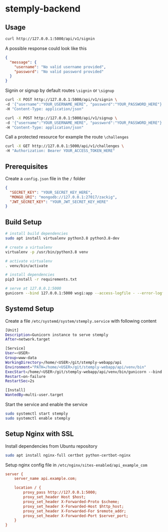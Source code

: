 # stemply-backend

## Usage

```bash
curl http://127.0.0.1:5000/api/v1/signin
```

A possible response could look like this

```json
{
  "message": {
    "username": "No valid username provided",
    "password": "No valid password provided"
  }
}
```

Signin or signup by default routes `\signin` or `\signup`

```bash
curl -X POST http://127.0.0.1:5000/api/v1/signin \
-d '{"username":"YOUR_USERNAME_HERE", "password":"YOUR_PASSWORD_HERE"}' \
-H "Content-Type: application/json"
```

```bash
curl -X POST http://127.0.0.1:5000/api/v1/signup \
-d '{"username":"YOUR_USERNAME_HERE", "password":"YOUR_PASSWORD_HERE"}' \
-H "Content-Type: application/json"
```

Call a protected resource for example the route `\challenges`

```bash
curl -X GET http://127.0.0.1:5000/api/v1/challenges \
-H "Authorization: Bearer YOUR_ACCESS_TOKEN_HERE"
```


## Prerequisites

Create a `config.json` file in the `/` folder

```json
{
  "SECRET_KEY": "YOUR_SECRET_KEY_HERE",
  "MONGO_URI": "mongodb://127.0.0.1:27017/zackig",
  "JWT_SECRET_KEY": "YOUR_JWT_SECRET_KEY_HERE"
}
```

## Build Setup

```bash
# install build dependencies
sudo apt install virtualenv python3.8 python3.8-dev

# create a virtualenv
virtualenv -p /usr/bin/python3.8 venv

# activate virtualenv
. venv/bin/activate

# install dependencies
pip3 install -r requirements.txt

# serve at 127.0.0.1:5000
gunicorn --bind 127.0.0.1:5000 wsgi:app --access-logfile - --error-logfile - --log-level debug
```

## Systemd Setup

Create a file `/etc/systemd/system/stemply.service` with following content

```bash
[Unit]
Description=Gunicorn instance to serve stemply
After=network.target

[Service]
User=<USER>
Group=www-data
WorkingDirectory=/home/<USER>/git/stemply-webapp/api
Environment="PATH=/home/<USER>/git/stemply-webapp/api/venv/bin"
ExecStart=/home/<USER>/git/stemply-webapp/api/venv/bin/gunicorn --bind 127.0.0.1:5000 wsgi:app --workers 4 --threads 2 --access-logfile /var/log/stemply/access.log --error-logfile /var/log/stemply/error.log --log-level INFO
Restart=on-failure
RestartSec=2s

[Install]
WantedBy=multi-user.target
```

Start the service and enable the service

```bash
sudo systemctl start stemply
sudo systemctl enable stemply
```

## Setup Nginx with SSL

Install dependencies from Ubuntu repository

```bash
sudo apt install nginx-full certbot python-certbot-nginx
```

Setup nginx config file in `/etc/nginx/sites-enabled/api_example_com`

```cfg
server {
    server_name api.example.com;

    location / {
        proxy_pass http://127.0.0.1:5000;
        proxy_set_header Host $host;
        proxy_set_header X-Forwarded-Proto $scheme;
        proxy_set_header X-Forwarded-Host $http_host;
        proxy_set_header X-Forwarded-For $remote_addr;
        proxy_set_header X-Forwarded-Port $server_port;
    }
}
```
